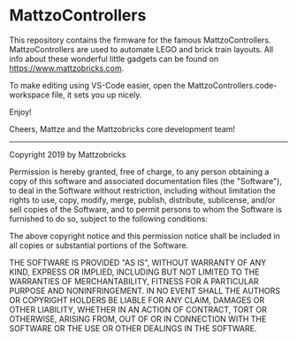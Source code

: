 # MattzoControllers

This repository contains the firmware for the famous MattzoControllers.
MattzoControllers are used to automate LEGO and brick train layouts.
All info about these wonderful little gadgets can be found on https://www.mattzobricks.com.

To make editing using VS-Code easier, open the MattzoControllers.code-workspace file, it sets you up nicely.

Enjoy!

Cheers,
Mattze and the Mattzobricks core development team!

*********

Copyright 2019 by Mattzobricks

Permission is hereby granted, free of charge, to any person obtaining a copy of this software and associated documentation files (the "Software"), to deal in the Software without restriction, including without limitation the rights to use, copy, modify, merge, publish, distribute, sublicense, and/or sell copies of the Software, and to permit persons to whom the Software is furnished to do so, subject to the following conditions:

The above copyright notice and this permission notice shall be included in all copies or substantial portions of the Software.

THE SOFTWARE IS PROVIDED "AS IS", WITHOUT WARRANTY OF ANY KIND, EXPRESS OR IMPLIED, INCLUDING BUT NOT LIMITED TO THE WARRANTIES OF MERCHANTABILITY, FITNESS FOR A PARTICULAR PURPOSE AND NONINFRINGEMENT. IN NO EVENT SHALL THE AUTHORS OR COPYRIGHT HOLDERS BE LIABLE FOR ANY CLAIM, DAMAGES OR OTHER LIABILITY, WHETHER IN AN ACTION OF CONTRACT, TORT OR OTHERWISE, ARISING FROM, OUT OF OR IN CONNECTION WITH THE SOFTWARE OR THE USE OR OTHER DEALINGS IN THE SOFTWARE.
